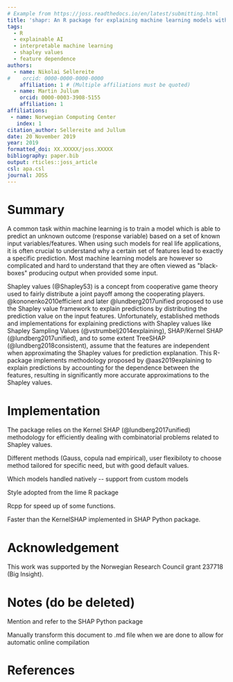 ```yaml
---
# Example from https://joss.readthedocs.io/en/latest/submitting.html
title: 'shapr: An R package for explaining machine learning models with dependence-aware Shapley values'
tags:
  - R
  - explainable AI
  - interpretable machine learning
  - shapley values
  - feature dependence
authors:
  - name: Nikolai Sellereite
#    orcid: 0000-0000-0000-0000
    affiliation: 1 # (Multiple affiliations must be quoted)
  - name: Martin Jullum
    orcid: 0000-0003-3908-5155
    affiliation: 1
affiliations:
 - name: Norwegian Computing Center
   index: 1
citation_author: Sellereite and Jullum
date: 20 November 2019
year: 2019
formatted_doi: XX.XXXXX/joss.XXXXX
bibliography: paper.bib
output: rticles::joss_article
csl: apa.csl
journal: JOSS
---
```


<!-- What should my paper contain? -->
<!-- Important -->

<!-- Begin your paper with a summary of the high-level functionality of your software for a non-specialist reader. Avoid jargon in this section. -->

<!-- JOSS welcomes submissions from broadly diverse research areas. For this reason, we require that authors include in the paper some sentences that explain the software functionality and domain of use to a non-specialist reader. We also require that authors explain the research applications of the software. The paper should be between 250-1000 words. -->

<!-- Your paper should include: -->

<!-- A list of the authors of the software and their affiliations, using the correct format (see the example below). -->
<!-- A summary describing the high-level functionality and purpose of the software for a diverse, non-specialist audience. -->
<!-- A clear Statement of Need that illustrates the research purpose of the software. -->
<!-- A list of key references, including to other software addressing related needs. -->
<!-- Mention (if applicable) of any past or ongoing research projects using the software and recent scholarly publications enabled by it. -->
<!-- Acknowledgement of any financial support. -->
<!-- As this short list shows, JOSS papers are only expected to contain a limited set of metadata (see example below), a Statement of Need, Summary, Acknowledgements, and References sections. You can look at an example accepted paper. Given this format, a “full length” paper is not permitted, and software documentation such as API (Application Programming Interface) functionality should not be in the paper and instead should be outlined in the software documentation. 

USE: devtools::install_github("benmarwick/wordcountaddin", type = "source", dependencies = TRUE)

for word counting in the Rmarkdwon document (250-1000 words)

-->


# Summary

A common task within machine learning is to train a model which is able to predict an unknown outcome (response variable) based on a set of known input variables/features.
When using such models for real life applications, it is often crucial to understand why a certain set of features lead to exactly a specific prediction.
Most machine learning models are however so complicated and hard to understand that they are often viewed as "black-boxes" producing output when provided some input.

Shapley values (@Shapley53) is a concept from cooperative game theory used to fairly distribute a joint payoff among the cooperating players. @kononenko2010efficient and later @lundberg2017unified proposed to use the Shapley value framework to explain predictions by distributing the prediction value on the input features. Unfortunately, established methods and implementations for explaining predictions with Shapley values like Shapley Sampling Values (@vstrumbelj2014explaining), SHAP/Kernel SHAP (@lundberg2017unified), and to some extent TreeSHAP (@lundberg2018consistent), assume that the features are independent when approximating the Shapley values for prediction explanation. This R-package implements methodology proposed by @aas2019explaining to explain predictions by accounting for the dependence between the features, resulting in significantly more accurate approximations to the Shapley values. 



# Implementation

The package relies on the Kernel SHAP (@lundberg2017unified) methodology for efficiently dealing with combinatorial problems related to Shapley values. 



Different methods (Gauss, copula nad empirical), user flexibiloty to choose method tailored for specific need, but with good default values.

Which models handled natively -- support from custom models

Style adopted from the lime R package

Rcpp for speed up of some functions.

Faster than the KernelSHAP implemented in SHAP Python package.



# Acknowledgement

This work was supported by the Norwegian Research Council grant 237718 (Big Insight).


# Notes (do be deleted)

Mention and refer to the SHAP Python package

Manually transform this document to .md file when we are done to allow for automatic online compilation


# References



<!-- @vstrumbelj2014explaining  -->

<!-- @lundberg2017unified -->

<!-- the only prediction explanation framework with a solid theoretical foundation (@lundberg2017unified).  -->

<!-- Unless the true distribution of the features are known, and there are less than say 10-15 features, these Shapley values needs to be estimated/approximated.  -->
<!-- Previous known methods  -->

<!-- Popular methods like Shapley Sampling Values (@vstrumbelj2014explaining), SHAP/Kernel SHAP (@lundberg2017unified), and to some extent TreeSHAP (@lundberg2018consistent), assume that the features are independent when approximating the Shapley values for prediction explanation. This may lead to very inaccurate Shapley values, and consequently wrong interpretations of the predictions. @aas2019explaining extends and improves the Kernel SHAP method of @lundberg2017unified to account for the dependence between the features, resulting in significantly more accurate approximations to the Shapley values.  -->
<!-- [See the paper for details](https://arxiv.org/abs/1903.10464). -->


<!-- # The Kernel SHAP Method -->

<!-- Assume a predictive model $f(\boldsymbol{x})$ for a response value $y$ with features  -->
<!-- $\boldsymbol{x}\in \mathbb{R}^M$, trained on a training set, and that we want to explain the  -->
<!-- predictions for new sets of features. This may be done using ideas from cooperative game theory,  -->
<!-- letting a single prediction take the place of the game being played and the features the place of  -->
<!-- the players. Letting $N$ denote the set of all $M$ players, and $S \subseteq N$ be a subset  -->
<!-- of $|S|$ players, the "contribution" function $v(S)$ describes the total expected sum of payoffs  -->
<!-- the members of $S$ can obtain by cooperation. The Shapley value (@Shapley53) is one way to  -->
<!-- distribute the total gains to the players, assuming that they all collaborate. The amount that  -->
<!-- player $i$ gets is then -->

<!-- $$\phi_i(v) = \phi_i = \sum_{S \subseteq N \setminus\{i\}} \frac{|S| ! (M-| S| - 1)!}{M!}(v(S\cup \{i\})-v(S)),$$ -->


<!-- that is, a weighted mean over all subsets $S$ of players not containing player $i$.  -->
<!-- @lundberg2017unified define the contribution function for a certain subset $S$ of these features  -->
<!-- $\boldsymbol{x}_S$ as $v(S) = \mbox{E}[f(\boldsymbol{x})|\boldsymbol{x}_S]$, the expected output  -->
<!-- of the predictive model conditional on the feature values of the subset. @lundberg2017unified names -->
<!-- this type of Shapley values SHAP (SHapley Additive exPlanation) values. Since the conditional  -->
<!-- expectations can be written as  -->

<!-- $$E[f(\boldsymbol{x})|\boldsymbol{x}_s=\boldsymbol{x}_S^*] = E[f(\boldsymbol{x}_{\bar{S}},\boldsymbol{x}_S)|\boldsymbol{x}_S=\boldsymbol{x}_S^*] = \int f(\boldsymbol{x}_{\bar{S}},\boldsymbol{x}_S^*)\,p(\boldsymbol{x}_{\bar{S}}|\boldsymbol{x}_S=\boldsymbol{x}_S^*)d\boldsymbol{x}_{\bar{S}},$$ -->


<!-- the conditional distributions $p(\boldsymbol{x}_{\bar{S}}|\boldsymbol{x}_S=\boldsymbol{x}_S^*)$ are  -->
<!-- needed to compute the contributions. The Kernel SHAP method of @lundberg2017unified assumes feature  -->
<!-- independence, so that $p(\boldsymbol{x}_{\bar{S}}|\boldsymbol{x}_S=\boldsymbol{x}_S^*)=p(\boldsymbol{x}_{\bar{S}})$.  -->
<!-- If samples $\boldsymbol{x}_{\bar{S}}^{k}, k=1,\ldots,K$, from $p(\boldsymbol{x}_{\bar{S}}|\boldsymbol{x}_S=\boldsymbol{x}_S^*)$  -->
<!-- are available, the conditional expectation in above can be approximated by  -->

<!-- $$  v_{\text{KerSHAP}}(S) = \frac{1}{K}\sum_{k=1}^K f(\boldsymbol{x}_{\bar{S}}^{k},\boldsymbol{x}_S^*).$$ -->


<!-- In Kernel SHAP, $\boldsymbol{x}_{\bar{S}}^{k}, k=1,\ldots,K$ are sampled from the $\bar{S}$-part of  -->
<!-- the training data, *independently* of $\boldsymbol{x}_{S}$. This is motivated by using the  -->
<!-- training set as the empirical distribution of $\boldsymbol{x}_{\bar{S}}$, and assuming that  -->
<!-- $\boldsymbol{x}_{\bar{S}}$ is independent of $\boldsymbol{x}_S=\boldsymbol{x}_S^*$. -->
<!-- Due to the independence assumption, if the features in a given model are highly dependent, the  -->
<!-- Kernel SHAP method may give a completely wrong answer. This can be avoided by estimating the  -->
<!-- conditional distribution $p(\boldsymbol{x}_{\bar{S}}|\boldsymbol{x}_S=\boldsymbol{x}_S^*)$ directly  -->
<!-- and generating samples from this distribution. With this small change, the contributions and  -->
<!-- Shapley values may then be approximated as in the ordinary Kernel SHAP framework. @aas2019explaining  -->
<!-- propose three different approaches for estimating the conditional probabilities. The methods may  -->
<!-- also be combined, such that e.g. one method is used when conditioning on a small number of features,  -->
<!-- while another method is used otherwise. -->


<!-- ## Multivariate Gaussian Distribution Approach -->

<!-- The first approach arises from the assumption that the feature vector $\boldsymbol{x}$ stems from a  -->
<!-- multivariate Gaussian distribution with some mean vector $\boldsymbol{\mu}$ and covariance matrix  -->
<!-- $\boldsymbol{\Sigma}$. Under this assumption, the conditional distribution  -->
<!-- $p(\boldsymbol{x}_{\bar{\mathcal{S}}} |\boldsymbol{x}_{\mathcal{S}}=\boldsymbol{x}_{\mathcal{S}}^*)$  -->
<!-- is also multivariate Gaussian  $\text{N}_{|\bar{\mathcal{S}}|}(\boldsymbol{\mu}_{\bar{\mathcal{S}}|\mathcal{S}},\boldsymbol{\Sigma}_{\bar{\mathcal{S}}|\mathcal{S}})$,  -->
<!-- with analytical expressions for the conditional mean vector $\boldsymbol{\mu}_{\bar{\mathcal{S}}|\mathcal{S}}$  -->
<!-- and covariance matrix $\boldsymbol{\Sigma}_{\bar{\mathcal{S}}|\mathcal{S}}$, see @aas2019explaining for details. -->
<!-- Hence, instead of sampling from the marginal empirical distribution of $\boldsymbol{x}_{\bar{\mathcal{S}}}$  -->
<!-- approximated by the training data, we can sample from the Gaussian conditional distribution, which is fitted  -->
<!-- using the training data. Using the resulting samples  -->
<!-- $\boldsymbol{x}_{\bar{\mathcal{S}}}^k, k=1,\ldots,K$, the conditional expectations be approximated  -->
<!-- as in the Kernel SHAP.  -->


<!-- ## Gaussian Copula Approach -->

<!-- If the features are far from multivariate Gaussian, an alternative approach is to instead represent  -->
<!-- the marginals by their empirical distributions, and model the dependence structure by a Gaussian  -->
<!-- copula. Assuming a Gaussian copula, we may convert the marginals of the training data to Gaussian  -->
<!-- features using their empirical distributions, and then fit a multivariate Gaussian distribution to these.  -->

<!-- To produce samples from the conditional distribution $p(\boldsymbol{x}_{\bar{\mathcal{S}}} |\boldsymbol{x}_{\mathcal{S}}=\boldsymbol{x}_{\mathcal{S}}^*)$,  -->
<!-- we convert the marginals of $\boldsymbol{x}_{\mathcal{S}}$ to Gaussians, sample from the conditional -->
<!-- Gaussian distribution as above, and convert the marginals of the samples back to the original  -->
<!-- distribution. Those samples are then used to approximate the sample from the resulting multivariate  -->
<!-- Gaussian conditional distribution. While other copulas may be used, the Gaussian copula has the  -->
<!-- benefit that we may use the analytical expressions for the conditionals  -->
<!-- $\boldsymbol{\mu}_{\bar{\mathcal{S}}|\mathcal{S}}$ and $\boldsymbol{\Sigma}_{\bar{\mathcal{S}}|\mathcal{S}}$.  -->
<!-- Finally, we may convert the marginals back to their original distribution, and use the resulting  -->
<!-- samples to approximate the conditional expectations as in the Kernel SHAP.   -->

<!-- ## Empirical Conditional Distribution Approach -->

<!-- If both the dependence structure and the marginal distributions of $\boldsymbol{x}$ are very far  -->
<!-- from the Gaussian, neither of the two aforementioned methods will work very well. Few methods  -->
<!-- exists for the non-parametric estimation of conditional densities, and the classic kernel  -->
<!-- estimator (@rosenblatt1956) for non-parametric density estimation suffers greatly from the  -->
<!-- curse of dimensionality and does not provide a way to generate samples from the estimated  -->
<!-- distribution. For such situations, @aas2019explaining propose an empirical conditional approach  -->
<!-- to sample approximately from $p(\boldsymbol{x}_{\bar{\mathcal{S}}}|\boldsymbol{x}_{\mathcal{S}}^*)$.  -->
<!-- The idea is to compute weights $w_{\mathcal{S}}(\boldsymbol{x}^*,\boldsymbol{x}^i),\ i=1,...,n_{\text{train}}$  -->
<!-- for all training instances based on their Mahalanobis distances (in the $S$ subset only) to the  -->
<!-- instance $\boldsymbol{x}^*$ to be explained. Instead of sampling from this weighted (conditional)  -->
<!-- empirical distribution, @aas2019explaining suggests a more efficient variant, using only the $K$  -->
<!-- instances with the largest weights: -->

<!-- $$v_{\text{condKerSHAP}}(\mathcal{S}) = \frac{\sum_{k=1}^K w_{\mathcal{S}}(\boldsymbol{x}^*,\boldsymbol{x}^{[k]}) f(\boldsymbol{x}_{\bar{\mathcal{S}}}^{[k]},\boldsymbol{x}_{\mathcal{S}}^*)}{\sum_{k=1}^K w_{\mathcal{S}}(\boldsymbol{x}^*,\boldsymbol{x}^{[k]})},$$  -->

<!-- The number of samples $K$ to be used in the approximate prediction can for instance be chosen such  -->
<!-- that the $K$ largest weights accounts for a fraction $\eta$, for example $0.9$, of the total weight.  -->
<!-- If $K$ exceeds a certain limit, for instance $5,000$, it might be set to that limit. A bandwidth -->
<!-- parameter $\sigma$ used to scale the weights, must also be specified. This choice may be viewed as  -->
<!-- a bias-variance trade-off. A small $\sigma$ puts most of the weight to a few of the closest  -->
<!-- training observations and thereby gives low bias, but high variance. When $\sigma \rightarrow \infty$,  -->
<!-- this method converges to the original Kernel SHAP assuming feature independence. Typically, when  -->
<!-- the features are highly dependent, a small $\sigma$ is typically needed such that the bias does  -->
<!-- not dominate. @aas2019explaining show that a proper criterion for selecting $\sigma$ is a  -->
<!-- small-sample-size corrected version of the AIC known as AICc. As calculation of it is  -->
<!-- computationally intensive, an approximate version of the selection criterion is also suggested.  -->
<!-- Details on this is found in @aas2019explaining. -->

